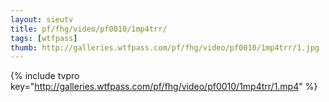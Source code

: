 ```yaml
--- 
layout: sieutv
title: pf/fhg/video/pf0010/1mp4trr/
tags: [wtfpass]
thumb: http://galleries.wtfpass.com/pf/fhg/video/pf0010/1mp4trr/1.jpg
---
```

{% include tvpro key="http://galleries.wtfpass.com/pf/fhg/video/pf0010/1mp4trr/1.mp4" %} 
